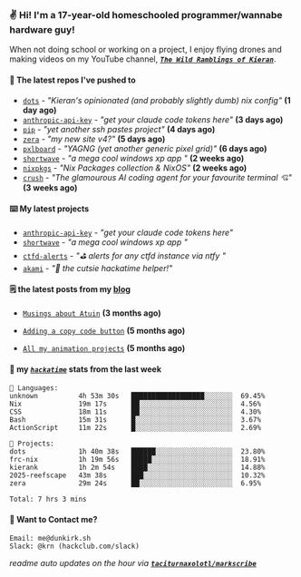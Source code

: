 ### ✌️ Hi! I'm a 17-year-old homeschooled programmer/wannabe hardware guy!

When not doing school or working on a project, I enjoy flying drones and making videos on my YouTube channel, [**_`The Wild Ramblings of Kieran`_**](https://youtube.com/@kieran.rambles).

#### 👷 The latest repos I've pushed to

- [`dots`](https://github.com/taciturnaxolotl/dots) - _"Kieran's opinionated (and probably slightly dumb) nix config"_ **(1 day ago)**
- [`anthropic-api-key`](https://github.com/taciturnaxolotl/anthropic-api-key) - _"get your claude code tokens here"_ **(3 days ago)**
- [`pip`](https://github.com/taciturnaxolotl/pip) - _"yet another ssh pastes project"_ **(4 days ago)**
- [`zera`](https://github.com/taciturnaxolotl/zera) - _"my new site v4?"_ **(5 days ago)**
- [`pxlboard`](https://github.com/taciturnaxolotl/pxlboard) - _"YAGNG (yet another generic pixel grid)"_ **(6 days ago)**
- [`shortwave`](https://github.com/taciturnaxolotl/shortwave) - _"a mega cool windows xp app "_ **(2 weeks ago)**
- [`nixpkgs`](https://github.com/NixOS/nixpkgs) - _"Nix Packages collection & NixOS"_ **(2 weeks ago)**
- [`crush`](https://github.com/charmbracelet/crush) - _"The glamourous AI coding agent for your favourite terminal 💘"_ **(3 weeks ago)**

#### ⌨️ My latest projects

- [`anthropic-api-key`](https://github.com/taciturnaxolotl/anthropic-api-key) - _"get your claude code tokens here"_
- [`shortwave`](https://github.com/taciturnaxolotl/shortwave) - _"a mega cool windows xp app "_
- [`ctfd-alerts`](https://github.com/taciturnaxolotl/ctfd-alerts) - _"⛳ alerts for any ctfd instance via ntfy "_
- [`akami`](https://github.com/taciturnaxolotl/akami) - _"🌷 the cutsie hackatime helper!"_

#### 🗒️ the latest posts from my [blog](https://dunkirk.sh)

- [`Musings about Atuin`](https://dunkirk.sh/blog/atuin/) **(3 months ago)**

- [`Adding a copy code button`](https://dunkirk.sh/blog/adding-a-copy-button/) **(5 months ago)**

- [`All my animation projects`](https://dunkirk.sh/blog/my-animations/) **(5 months ago)**



#### 📡 my [_`hackatime`_](https://waka.hackclub.com) stats from the last week

```text
💾 Languages:
unknown          4h 53m 30s   ██████████████████░░░░░░░  69.45%
Nix              19m 17s      ██░░░░░░░░░░░░░░░░░░░░░░░  4.56%
CSS              18m 11s      ██░░░░░░░░░░░░░░░░░░░░░░░  4.30%
Bash             15m 31s      █░░░░░░░░░░░░░░░░░░░░░░░░  3.67%
ActionScript     11m 22s      █░░░░░░░░░░░░░░░░░░░░░░░░  2.69%

💼 Projects:
dots             1h 40m 38s   ██████░░░░░░░░░░░░░░░░░░░  23.80%
frc-nix          1h 19m 56s   █████░░░░░░░░░░░░░░░░░░░░  18.91%
kierank          1h 2m 54s    ████░░░░░░░░░░░░░░░░░░░░░  14.88%
2025-reefscape   43m 38s      ███░░░░░░░░░░░░░░░░░░░░░░  10.32%
zera             29m 24s      ██░░░░░░░░░░░░░░░░░░░░░░░  6.95%

Total: 7 hrs 3 mins
```

#### 📮 Want to Contact me?

```text
Email: me@dunkirk.sh
Slack: @krn (hackclub.com/slack)
```

_readme auto updates on the hour via [**`taciturnaxolotl/markscribe`**](https://github.com/taciturnaxolotl/markscribe)_
